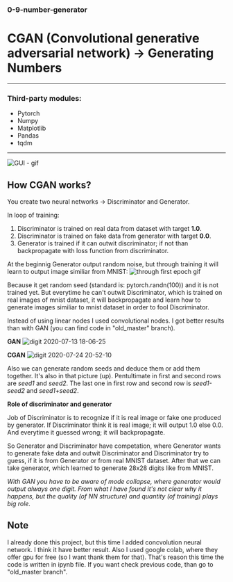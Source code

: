 ### 0-9-number-generator

# **CGAN (Convolutional generative adversarial network) -> Generating Numbers**
----------------------------
### **Third-party modules:**
- Pytorch
- Numpy
- Matplotlib
- Pandas
- tqdm
----------------------------
![GUI - gif](https://user-images.githubusercontent.com/57571014/88428244-d48dd280-cdf4-11ea-88bc-e1a913280540.gif)

## **How CGAN works?**

You create two neural networks -> Discriminator and Generator. 

In loop of training:
1. Discriminator is trained on real data from dataset with target **1.0**.
2. Discriminator is trained on fake data from generator with target **0.0**.
3. Generator is trained if it can outwit discriminator; if not than backpropagate with loss function from discriminator.

At the beginnig Generator output random noise, but through training it will learn to output image similiar from MNIST:
![through first epoch gif](https://user-images.githubusercontent.com/57571014/88433211-f049a680-cdfd-11ea-8ffa-7ba9d0fd2222.gif)

Because it get random seed (standard is: pytorch.randn(100)) and it is not trained yet. But everytime he can't outwit Discriminator, which is trained on real images of mnist dataset, it will backpropagate and learn how to generate images similiar to mnist dataset in order to fool Discriminator.

Instead of using linear nodes I used convolutional nodes. I got better results than with GAN (you can find code in "old_master" branch).

**GAN**
![digit 2020-07-13 18-06-25](https://user-images.githubusercontent.com/57571014/87326958-ba6e0d80-c533-11ea-9889-a7cceaf5126d.png)

**CGAN**
![digit 2020-07-24 20-52-10](https://user-images.githubusercontent.com/57571014/88428580-73b2ca00-cdf5-11ea-9ce9-0b40ede98ac0.png)

Also we can generate random seeds and deduce them or add them together. It's also in that picture (up). Pentultimate in first and second rows are *seed1* and *seed2*. The last one in first row and second row is *seed1-seed2* and *seed1+seed2*.

**Role of discriminator and generator**

Job of Discriminator is to recognize if it is real image or fake one produced by generator. If Discriminator think it is real image; it will output 1.0 else 0.0. And everytime it guessed wrong; it will backpropagate.

So Generator and Discriminator have competation, where Generator wants to generate fake data and outwit Discriminator and Discriminator try to guess, if it is from Generator or from real MNIST dataset. After that we can take generator, which learned to generate 28x28 digits like from MNIST.

*With GAN you have to be aware of mode collapse, where generator would output always one digit. From what I have found it's not clear why it happens, but the quality (of NN structure) and quantity (of training) plays big role.*


## **Note**
I already done this project, but this time I added concvolution neural network. I think it have better result. Also I used google colab, where they offer gpu for free (so I want thank them for that). That's reason this time the code is written in ipynb file. If you want check previous code, than go to "old_master branch".

